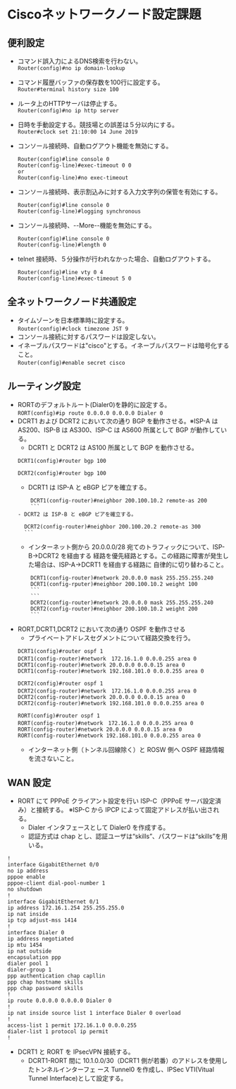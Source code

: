 # Ciscoネットワークノード設定課題

##  便利設定
- コマンド誤入力によるDNS検索を行わない。  
```Router(config)#no ip domain-lookup```

- コマンド履歴バッファの保存数を100行に設定する。  
```Router#terminal history size 100```

- ルータ上のHTTPサーバは停止する。  
```Router(config)#no ip http server```

- 日時を手動設定する。競技場との誤差は５分以内にする。  
```Router#clock set 21:10:00 14 June 2019```

- コンソール接続時、自動ログアウト機能を無効にする。  
    ```
    Router(config)#line console 0
    Router(config-line)#exec-timeout 0 0
    or
    Router(config-line)#no exec-timeout
    ```
    
- コンソール接続時、表示割込みに対する入力文字列の保管を有効にする。  
    ```
    Router(config)#line console 0
    Router(config-line)#logging synchronous
    ```

- コンソール接続時、--More--機能を無効にする。  
    ```
    Router(config)#line console 0
    Router(config-line)#length 0
    ```

- telnet 接続時、５分操作が行われなかった場合、自動ログアウトする。  
    ```
    Router(config)#line vty 0 4
    Router(config-line)#exec-timeout 5 0
    ```
##  全ネットワークノード共通設定　　

- タイムゾーンを日本標準時に設定する。  
```Router(config)#clock timezone JST 9```
- コンソール接続に対するパスワードは設定しない。
- イネーブルパスワードは"cisco"とする。イネーブルパスワードは暗号化すること。  
```Router(config)#enable secret cisco```

## ルーティング設定
- RORTのデフォルトルート(Dialer0)を静的に設定する。  
```RORT(config)#ip route 0.0.0.0 0.0.0.0 Dialer 0```
- DCRT1 および DCRT2 において次の通り BGP を動作させる。※ISP-A は AS200、ISP-B は AS300、ISP-C は AS600 所属として BGP が動作している。
	- DCRT1 と DCRT2 は AS100 所属として BGP を動作させる。
	```
	DCRT1(config)#router bgp 100
	```
	```
	DCRT2(config)#router bgp 100
	```
	- DCRT1 は ISP-A と eBGP ピアを確立する。
	```
    	DCRT1(config-router)#neighbor 200.100.10.2 remote-as 200
    	```
	- DCRT2 は ISP-B と eBGP ピアを確立する。	
	```
    	DCRT2(config-router)#neighbor 200.100.20.2 remote-as 300
    	```
	- インターネット側から 20.0.0.0/28 宛てのトラフィックについて、ISP-B→DCRT2 を経由する 経路を優先経路とする。この経路に障害が発生した場合は、ISP-A→DCRT1 を経由する経路に 自律的に切り替わること。
	```
    	DCRT1(config-router)#network 20.0.0.0 mask 255.255.255.240
    	DCRT1(config-rputer)#neighbor 200.100.10.2 weight 100
    	```
    	```
    	DCRT2(config-router)#network 20.0.0.0 mask 255.255.255.240
    	DCRT2(config-router)#neighbor 200.100.10.2 weight 200
    	```
- RORT,DCRT1,DCRT2 において次の通り OSPF を動作させる
	- プライベートアドレスセグメントについて経路交換を行う。
	```
    DCRT1(config)#router ospf 1
    DCRT1(config-router)#network　172.16.1.0 0.0.0.255 area 0
    DCRT1(config-router)#network 20.0.0.0 0.0.0.15 area 0
    DCRT1(config-router)#network 192.168.101.0 0.0.0.255 area 0
    ```
    ```
    DCRT2(config)#router ospf 1
    DCRT2(config-router)#network　172.16.1.0 0.0.0.255 area 0
    DCRT2(config-router)#network 20.0.0.0 0.0.0.15 area 0
    DCRT2(config-router)#network 192.168.101.0 0.0.0.255 area 0
    ```
    ```
    RORT(config)#router ospf 1
    RORT(config-router)#network　172.16.1.0 0.0.0.255 area 0
    RORT(config-router)#network 20.0.0.0 0.0.0.15 area 0
    RORT(config-router)#network 192.168.101.0 0.0.0.255 area 0
    ```
	- インターネット側（トンネル回線除く）と ROSW 側へ OSPF 経路情報を流さないこと。
	
## WAN 設定
- RORT にて PPPoE クライアント設定を行い ISP-C（PPPoE サーバ設定済み）と接続する。
※ISP-C から IPCP によって固定アドレスが払い出される。
    - Dialer インタフェースとして Dialer0 を作成する。
    - 認証方式は chap とし、認証ユーザは“skills”、パスワードは“skills”を用いる。
```
!
interface GigabitEthernet 0/0
no ip address
pppoe enable
pppoe-client dial-pool-number 1
no shutdown
!
interface GigabitEthernet 0/1
ip address 172.16.1.254 255.255.255.0
ip nat inside
ip tcp adjust-mss 1414
!
interface Dialer 0
ip address negotiated
ip mtu 1454
ip nat outside
encapsulation ppp
dialer pool 1
dialer-group 1
ppp authentication chap capllin
ppp chap hostname skills
ppp chap password skills
!
ip route 0.0.0.0 0.0.0.0 Dialer 0
!
ip nat inside source list 1 interface Dialer 0 overload
!
access-list 1 permit 172.16.1.0 0.0.0.255
dialer-list 1 protocol ip permit
!
```
- DCRT1 と RORT を IPsecVPN 接続する。
    - DCRT1-RORT 間に 10.1.0.0/30（DCRT1 側が若番）のアドレスを使用したトンネルインターフェ ース Tunnel0 を作成し、IPSec VTI(Vitual Tunnel Interface)として設定する。
